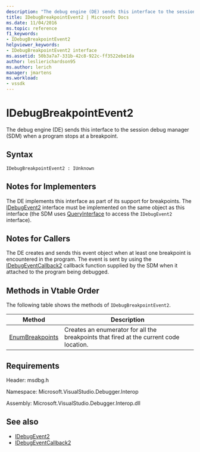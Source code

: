 ```yaml
---
description: "The debug engine (DE) sends this interface to the session debug manager (SDM) when a program stops at a breakpoint."
title: IDebugBreakpointEvent2 | Microsoft Docs
ms.date: 11/04/2016
ms.topic: reference
f1_keywords:
- IDebugBreakpointEvent2
helpviewer_keywords:
- IDebugBreakpointEvent2 interface
ms.assetid: 50b3a7a7-331b-42c8-922c-ff3522ebe1da
author: leslierichardson95
ms.author: lerich
manager: jmartens
ms.workload:
- vssdk
---
```

# IDebugBreakpointEvent2
The debug engine (DE) sends this interface to the session debug manager (SDM) when a program stops at a breakpoint.

## Syntax

```
IDebugBreakpointEvent2 : IUnknown
```

## Notes for Implementers
 The DE implements this interface as part of its support for breakpoints. The [IDebugEvent2](../../../extensibility/debugger/reference/idebugevent2.md) interface must be implemented on the same object as this interface (the SDM uses [QueryInterface](/cpp/atl/queryinterface) to access the `IDebugEvent2` interface).

## Notes for Callers
 The DE creates and sends this event object when at least one breakpoint is encountered in the program. The event is sent by using the [IDebugEventCallback2](../../../extensibility/debugger/reference/idebugeventcallback2.md) callback function supplied by the SDM when it attached to the program being debugged.

## Methods in Vtable Order
 The following table shows the methods of `IDebugBreakpointEvent2`.

|Method|Description|
|------------|-----------------|
|[EnumBreakpoints](../../../extensibility/debugger/reference/idebugbreakpointevent2-enumbreakpoints.md)|Creates an enumerator for all the breakpoints that fired at the current code location.|

## Requirements
 Header: msdbg.h

 Namespace: Microsoft.VisualStudio.Debugger.Interop

 Assembly: Microsoft.VisualStudio.Debugger.Interop.dll

## See also
- [IDebugEvent2](../../../extensibility/debugger/reference/idebugevent2.md)
- [IDebugEventCallback2](../../../extensibility/debugger/reference/idebugeventcallback2.md)
